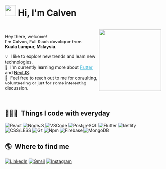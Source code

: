 # <img src="https://cdn.jsdelivr.net/gh/calvenwts/assets-cdn/PersonalGithubReadme/HandGreet.gif" width="35px" />&nbsp;<b>Hi, I'm Calven</b>
<br>

<img align="right" src="https://cdn.jsdelivr.net/gh/calvenwts/assets-cdn@latest/PersonalGithubReadme/calven_memoji.png" width="200"/>
<p aligh="left">
  <p>Hey there, welcome!</br>
  I'm Calven, Full Stack developer from <img src="https://cdn.jsdelivr.net/gh/calvenwts/assets-cdn/PersonalGithubReadme/malaysia.svg" width="14px"/> <b>Kuala Lumpur, Malaysia</b>.</p>
  	
  💡 &nbsp;I like to explore new trends and learn new technologies.\
  🌱 &nbsp;I'm currently learning more about <a style="color:#45b8d8" href="https://flutter.dev/" target="_blank"><u>Flutter</u></a> and <a style="color:#000000" href="https://nextjs.org/" target="_blank"><u>NextJS</u></a>.\
  💬 &nbsp;Feel free to reach out to me for consulting, volunteering or just for some interesting discussion.
</p>
<br>

<h2>👨🏻‍💻 &nbsp;Things I code with everyday</h2>
<p>
  <img alt="React" src="https://img.shields.io/badge/-React-45b8d8?style=flat-square&logo=react&logoColor=white" />
  <img alt="NodeJS" src="https://img.shields.io/badge/-NodeJs-43853D?style=flat-square&logo=visual%20studio%20code&logoColor=white" />
  <img alt="VSCode" src="https://img.shields.io/badge/-Visual_Studio_Code-0078D4?style=flat-square&logo=visual%20studio%20code&logoColor=white" />
  <img alt="PostgreSQL" src="https://img.shields.io/badge/-PostgreSQL-31648C?style=flat-square&logo=postgresql&logoColor=white" />
  <img alt="Flutter" src="https://img.shields.io/badge/-Flutter-41D0FD?style=flat-square&logo=flutter&logoColor=white" />
  <img alt="Netlify" src="https://img.shields.io/badge/-Netlify-00C7B7?style=flat-square&logo=netlify&logoColor=white" />
  <img alt="CSS/LESS" src="https://img.shields.io/badge/-CSS/LESS-2C5084?style=flat-square&logo=less&logoColor=white" />
  <img alt="Git" src="https://img.shields.io/badge/-Git-F05032?style=flat-square&logo=git&logoColor=white" />
  <img alt="Npm" src="https://img.shields.io/badge/-NPM-CB3837?style=flat-square&logo=npm&logoColor=white" />
  <img alt="Firebase" src="https://img.shields.io/badge/-Firebase-ffca28?style=flat-square&logo=firebase&logoColor=white" />
  <img alt="MongoDB" src="https://img.shields.io/badge/-MongoDB-85BC61?style=flat-square&logo=mongodb&logoColor=white" />
</p>

<h2>🌎 &nbsp;Where to find me</h2>
<p>
  <a href="https://www.linkedin.com/in/calvenwts/" target="_blank"><img alt="LinkedIn" src="https://img.shields.io/badge/-Linkedin-%230077B5.svg?&style=for-the-badge&logo=linkedin&logoColor=white" /></a>
  <a href="mailto:wongcalven@gmail.com" target="_blank"><img alt="Gmail" src="https://img.shields.io/badge/-Gmail-EA4335?style=for-the-badge&logo=gmail&logoColor=white" /></a>
  <a href="https://www.instagram.com/thatcalven/" target="_blank"><img alt="Instagram" src="https://img.shields.io/badge/-Instagram-E4405F?style=for-the-badge&logo=instagram&logoColor=white" /></a>
</p>

